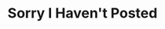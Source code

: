 ---
ee_id: '98'
site: '1'
type: '2'
url: 2010-020-sorry-i-havent-posted
title: Sorry I Haven't Posted
year: '2010'
display_year: '2010'
medium: Website
dims:
pitch: "​Blog which re-posts the best blog posts of people apologizing for not posting
  to their blogs"
ps:
live_url: http://sorry.coryarcangel.com/
related:
youtube:
related_code:
imgs: sorry-2010-020-digital-4-database-ih.jpg
subheading:
download:
add_credit:
commission:
layout: things-i-made
---